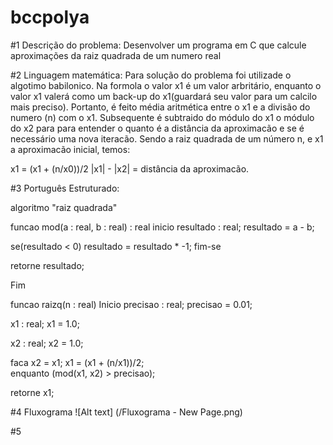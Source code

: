 # bccpolya

#1 Descrição do problema:
Desenvolver um programa em C que calcule aproximações da raiz quadrada de um numero real

#2 Linguagem matemática:
Para solução do problema foi utilizade o algotimo babilonico.
Na formola o valor x1 é um valor arbritário, enquanto o valor x1 valerá como um back-up do x1(guardará seu valor para um calcilo mais preciso).
Portanto, é feito média aritmética entre o x1 e a divisão do numero (n) com o x1. Subsequente é subtraido do módulo do x1 o módulo do x2 para para entender o quanto é a distância da aproximacão e se é necessário uma nova iteracão.
Sendo a raiz quadrada de um número n, e x1 a aproximacão inicial, temos:

x1 = (x1 + (n/x0))/2 |x1| - |x2| = distância da aproximacão.

#3 Português Estruturado:

algoritmo "raiz quadrada"

funcao mod(a : real, b : real) : real inicio resultado : real; resultado = a - b;

se(resultado < 0)
    resultado = resultado * -1;
fim-se

retorne resultado;

Fim

funcao raizq(n : real) Inicio precisao : real; precisao = 0.01;

x1 : real;
x1 = 1.0;

x2 : real;
x2 = 1.0;

faca
    x2 = x1;
    x1 = (x1 + (n/x1))/2;     
enquanto (mod(x1, x2) > precisao);

retorne x1;

#4 Fluxograma
![Alt text] (/Fluxograma - New Page.png)

#5
